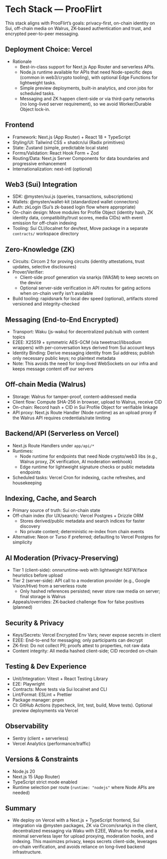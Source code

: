 # Tech Stack — ProoFlirt

This stack aligns with ProoFlirt’s goals: privacy-first, on-chain identity on Sui, off-chain media on Walrus, ZK-based authentication and trust, and encrypted peer-to-peer messaging.

## Deployment Choice: Vercel
- Rationale
  - Best-in-class support for Next.js App Router and serverless APIs.
  - Node.js runtime available for APIs that need Node-specific deps (common in web3/crypto tooling), with optional Edge Functions for lightweight tasks.
  - Simple preview deployments, built-in analytics, and cron jobs for scheduled tasks.
  - Messaging and ZK happen client-side or via third-party networks (no long-lived server requirement), so we avoid Worker/Durable Object lock-in.

## Frontend
- Framework: Next.js (App Router) + React 18 + TypeScript
- Styling/UI: Tailwind CSS + shadcn/ui (Radix primitives)
- State: Zustand (simple, predictable local state)
- Forms/Validation: React Hook Form + Zod
- Routing/Data: Next.js Server Components for data boundaries and progressive enhancement
- Internationalization: next-intl (optional)

## Web3 (Sui) Integration
- SDK: @mysten/sui.js (queries, transactions, subscriptions)
- Wallets: @mysten/wallet-kit (standardized wallet connectors)
- Auth: zkLogin (Sui’s zk-based login flow where appropriate)
- On-chain design: Move modules for Profile Object (identity hash, ZK identity data, compatibility/trust scores, media CIDs) with event emission for off-chain indexing
- Tooling: Sui CLI/localnet for dev/test, Move package in a separate `contracts/` workspace directory

## Zero-Knowledge (ZK)
- Circuits: Circom 2 for proving circuits (identity attestations, trust updates, selective disclosures)
- Prover/Verifier:
  - Client-side proof generation via snarkjs (WASM) to keep secrets on the device
  - Optional server-side verification in API routes for gating actions when on-chain verify isn’t available
- Build tooling: rapidsnark for local dev speed (optional), artifacts stored versioned and integrity-checked

## Messaging (End-to-End Encrypted)
- Transport: Waku (js-waku) for decentralized pub/sub with content topics
- E2EE: X25519 + symmetric AES-GCM (via tweetnacl/libsodium wrappers) with per-conversation keys derived from Sui account keys
- Identity Binding: Derive messaging identity from Sui address; publish only necessary public keys; no plaintext metadata
- Note: This avoids the need for long-lived WebSockets on our infra and keeps message content off our servers

## Off-chain Media (Walrus)
- Storage: Walrus for tamper-proof, content-addressed media
- Client flow: Compute SHA-256 in browser, upload to Walrus, receive CID
- On-chain: Record hash + CID in Sui Profile Object for verifiable linkage
- API proxy: Next.js Route Handler (Node runtime) as an upload proxy if the Walrus API requires credentials/rate limiting

## Backend/API (Serverless on Vercel)
- Next.js Route Handlers under `app/api/*`
- Runtimes:
  - Node runtime for endpoints that need Node crypto/web3 libs (e.g., Walrus proxy, ZK verification, AI moderation webhook)
  - Edge runtime for lightweight signature checks or public metadata endpoints
- Scheduled tasks: Vercel Cron for indexing, cache refreshes, and housekeeping

## Indexing, Cache, and Search
- Primary source of truth: Sui on-chain state
- Off-chain index (for UX/search): Vercel Postgres + Drizzle ORM
  - Stores derived/public metadata and search indices for faster discovery
  - No private content; deterministic re-index from chain events
- Alternative: Neon or Turso if preferred; defaulting to Vercel Postgres for simplicity

## AI Moderation (Privacy-Preserving)
- Tier 1 (client-side): onnxruntime-web with lightweight NSFW/face heuristics before upload
- Tier 2 (server-side): API call to a moderation provider (e.g., Google Vision/Hive) from a serverless route
  - Only hashed references persisted; never store raw media on server; final storage is Walrus
- Appeals/overrides: ZK-backed challenge flow for false positives (planned)

## Security & Privacy
- Keys/Secrets: Vercel Encrypted Env Vars; never expose secrets in client
- E2EE: End-to-end for messaging; only participants can decrypt
- ZK-first: Do not collect PII; proofs attest to properties, not raw data
- Content integrity: All media hashed client-side; CID recorded on-chain

## Testing & Dev Experience
- Unit/Integration: Vitest + React Testing Library
- E2E: Playwright
- Contracts: Move tests via Sui localnet and CLI
- Lint/Format: ESLint + Prettier
- Package manager: pnpm
- CI: GitHub Actions (typecheck, lint, test, build, Move tests). Optional preview deployments via Vercel

## Observability
- Sentry (client + serverless)
- Vercel Analytics (performance/traffic)

## Versions & Constraints
- Node.js 20
- Next.js 15 (App Router)
- TypeScript strict mode enabled
- Runtime selection per route (`runtime: "nodejs"` where Node APIs are needed)

## Summary
- We deploy on Vercel with a Next.js + TypeScript frontend, Sui integration via @mysten packages, ZK via Circom/snarkjs in the client, decentralized messaging via Waku with E2EE, Walrus for media, and a minimal serverless layer for upload proxying, moderation hooks, and indexing. This maximizes privacy, keeps secrets client-side, leverages on-chain verification, and avoids reliance on long-lived backend infrastructure.

